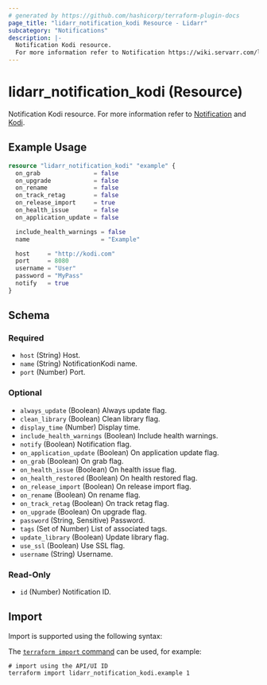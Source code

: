 ```yaml
---
# generated by https://github.com/hashicorp/terraform-plugin-docs
page_title: "lidarr_notification_kodi Resource - Lidarr"
subcategory: "Notifications"
description: |-
  Notification Kodi resource.
  For more information refer to Notification https://wiki.servarr.com/lidarr/settings#connect and Kodi https://wiki.servarr.com/lidarr/supported#xbmc.
---
```


# lidarr_notification_kodi (Resource)

<!-- subcategory:Notifications -->
Notification Kodi resource.
For more information refer to [Notification](https://wiki.servarr.com/lidarr/settings#connect) and [Kodi](https://wiki.servarr.com/lidarr/supported#xbmc).

## Example Usage

```terraform
resource "lidarr_notification_kodi" "example" {
  on_grab               = false
  on_upgrade            = false
  on_rename             = false
  on_track_retag        = false
  on_release_import     = true
  on_health_issue       = false
  on_application_update = false

  include_health_warnings = false
  name                    = "Example"

  host     = "http://kodi.com"
  port     = 8080
  username = "User"
  password = "MyPass"
  notify   = true
}
```

<!-- schema generated by tfplugindocs -->
## Schema

### Required

- `host` (String) Host.
- `name` (String) NotificationKodi name.
- `port` (Number) Port.

### Optional

- `always_update` (Boolean) Always update flag.
- `clean_library` (Boolean) Clean library flag.
- `display_time` (Number) Display time.
- `include_health_warnings` (Boolean) Include health warnings.
- `notify` (Boolean) Notification flag.
- `on_application_update` (Boolean) On application update flag.
- `on_grab` (Boolean) On grab flag.
- `on_health_issue` (Boolean) On health issue flag.
- `on_health_restored` (Boolean) On health restored flag.
- `on_release_import` (Boolean) On release import flag.
- `on_rename` (Boolean) On rename flag.
- `on_track_retag` (Boolean) On track retag flag.
- `on_upgrade` (Boolean) On upgrade flag.
- `password` (String, Sensitive) Password.
- `tags` (Set of Number) List of associated tags.
- `update_library` (Boolean) Update library flag.
- `use_ssl` (Boolean) Use SSL flag.
- `username` (String) Username.

### Read-Only

- `id` (Number) Notification ID.

## Import

Import is supported using the following syntax:

The [`terraform import` command](https://developer.hashicorp.com/terraform/cli/commands/import) can be used, for example:

```shell
# import using the API/UI ID
terraform import lidarr_notification_kodi.example 1
```
